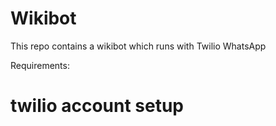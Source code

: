 # Wikibot
This repo contains a wikibot which runs with Twilio WhatsApp

Requirements:
# twilio account setup

